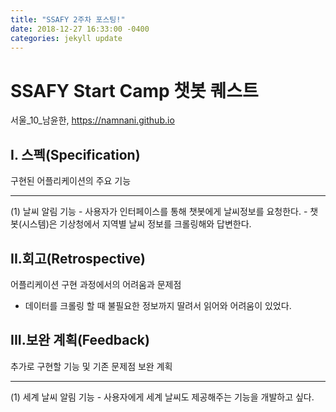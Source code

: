 ```yaml
---
title: "SSAFY 2주차 포스팅!"
date: 2018-12-27 16:33:00 -0400
categories: jekyll update
---
```


# SSAFY Start Camp 챗봇 퀘스트
서울_10_남윤한, https://namnani.github.io

## I. 스펙(Specification)
구현된 어플리케이션의 주요 기능
<hr>(1) 날씨 알림 기능
- 사용자가 인터페이스를 통해 챗봇에게 날씨정보를 요청한다.
- 챗봇(시스템)은 기상청에서 지역별 날씨 정보를 크롤링해와 답변한다.

## II.회고(Retrospective)
어플리케이션 구현 과정에서의 어려움과 문제점
- 데이터를 크롤링 할 때 불필요한 정보까지 딸려서 읽어와 어려움이 있었다.

## III.보완 계획(Feedback)
추가로 구현할 기능 및 기존 문제점 보완 계획
<hr>(1) 세계 날씨 알림 기능
- 사용자에게 세계 날씨도 제공해주는 기능을 개발하고 싶다.
